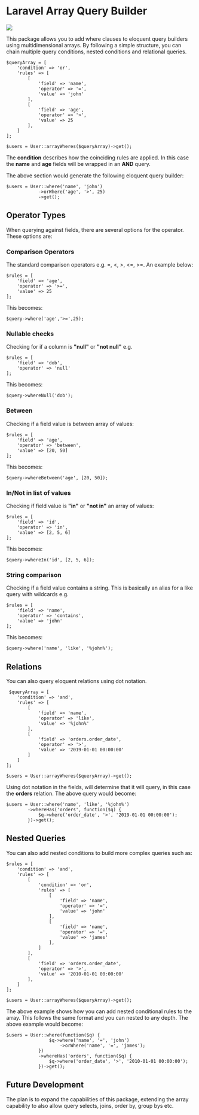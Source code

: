 # Laravel Array Query Builder

![](https://github.com/Red-Fern/laravel-array-query-builder/workflows/Run%20PHP%20Tests/badge.svg)

This package allows you to add where clauses to eloquent query builders using multidimensional arrays. By following a simple structure, you can chain multiple query conditions, nested conditions and relational queries. 

```
$queryArray = [
    'condition' => 'or',
    'rules' => [
        [
            'field' => 'name',
            'operator' => '=',
            'value' => 'john'
        ],
        [
            'field' => 'age',
            'operator' => '>',
            'value' => 25
        ],
    ]
];

$users = User::arrayWheres($queryArray)->get();
```
The **condition** describes how the coinciding rules are applied. In this case the **name** and **age** fields will be wrapped in an **AND** query.

The above section would generate the following eloquent query builder:
```
$users = User::where('name', 'john')
            ->orWhere('age', '>', 25)
            ->get();
```

## Operator Types
When querying against fields, there are several options for the operator. These options are:

### Comparison Operators
The standard comparison operators e.g. =, <, >, <=, >=. An example below:
```
$rules = [
    'field' => 'age',
    'operator' => '>=',
    'value' => 25
];
```
This becomes:
```
$query->where('age','>=',25);
```

### Nullable checks
Checking for if a column is **"null"** or **"not null"** e.g.
```
$rules = [
    'field' => 'dob',
    'operator' => 'null'
];
```
This becomes:
```
$query->whereNull('dob');
```

### Between 
Checking if a field value is between array of values:
```
$rules = [
    'field' => 'age',
    'operator' => 'between',
    'value' => [20, 50]
];
```
This becomes:
```
$query->whereBetween('age', [20, 50]);
```

### In/Not in list of values
Checking if field value is **"in"** or **"not in"**  an array of values:
```
$rules = [
    'field' => 'id',
    'operator' => 'in',
    'value' => [2, 5, 6]
];
```
This becomes:
```
$query->whereIn('id', [2, 5, 6]);
```

### String comparison
Checking if a field value contains a string. This is basically an alias for a like query with wildcards e.g.
```
$rules = [
    'field' => 'name',
    'operator' => 'contains',
    'value' => 'john'
];
```
This becomes:
```
$query->where('name', 'like', '%john%');
```


## Relations
You can also query eloquent relations using dot notation.
```
 $queryArray = [
    'condition' => 'and',
    'rules' => [
        [
            'field' => 'name',
            'operator' => 'like',
            'value' => '%john%'
        ],
        [
            'field' => 'orders.order_date',
            'operator' => '>',
            'value' => '2019-01-01 00:00:00'
        ]
    ]
];

$users = User::arrayWheres($queryArray)->get();
```
Using dot notation in the fields, will determine that it will query, in this case the **orders** relation. The above query would become:

```
$users = User::where('name', 'like', '%john%')
        ->whereHas('orders', function($q) {
            $q->where('order_date', '>', '2019-01-01 00:00:00');
        })->get();
```

## Nested Queries
You can also add nested conditions to build more complex queries such as:

```
$rules = [
    'condition' => 'and',
    'rules' => [
        [
            'condition' => 'or',
            'rules' => [
                [
                    'field' => 'name',
                    'operator' => '=',
                    'value' => 'john'
                ],
                [
                    'field' => 'name',
                    'operator' => '=',
                    'value' => 'james'
                ],
            ]
        ],
        [
            'field' => 'orders.order_date',
            'operator' => '>',
            'value' => '2010-01-01 00:00:00'
        ],
    ]
];

$users = User::arrayWheres($queryArray)->get();
```

The above example shows how you can add nested conditional rules to the array. This follows the same format and you can nested to any depth. The above example would become:

```
$users = User::where(function($q) {
                $q->where('name', '=', 'john')
                    ->orWhere('name', '=', 'james');
            })
            ->whereHas('orders', function($q) {
                $q->where('order_date', '>', '2010-01-01 00:00:00');
            })->get();
```

## Future Development
The plan is to expand the capabilities of this package, extending the array capability to also allow query selects, joins, order by, group bys etc.

